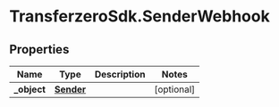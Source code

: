 # TransferzeroSdk.SenderWebhook

## Properties
Name | Type | Description | Notes
------------ | ------------- | ------------- | -------------
**_object** | [**Sender**](Sender.md) |  | [optional] 


